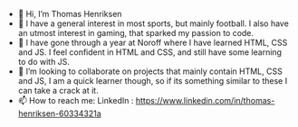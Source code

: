 - 👋 Hi, I’m Thomas Henriksen
- 👀 I have a general interest in most sports, but mainly football. I also have an utmost interest in gaming, that sparked my passion to code.
- 🌱 I have gone through a year at Noroff where I have learned HTML, CSS and JS. I feel confident in HTML and CSS, and still have some learning to do with JS.
- 💞️ I’m looking to collaborate on projects that mainly contain HTML, CSS and JS, I am a quick learner though, so if its something similar to these I can take a crack at it.
- 📫 How to reach me: LinkedIn : https://www.linkedin.com/in/thomas-henriksen-60334321a

<!---
Snurre1/Snurre1 is a ✨ special ✨ repository because its `README.md` (this file) appears on your GitHub profile.
You can click the Preview link to take a look at your changes.
--->
